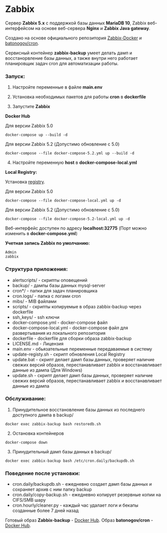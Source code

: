 # Zabbix

Сервер **Zabbix 5.x** с поддержкой базы данных **MariaDB 10**, Zabbix веб-интерфейсом на основе веб-сервера **Nginx** и **Zabbix Java gateway**. 

Создано на основе официального репозитория [Zabbix-Docker](https://github.com/zabbix/zabbix-docker) и [batonogov/cron](https://github.com/batonogov/cron).

Сервисный контейнер **zabbix-backup** умеет делать дамп и восстанорвление базы данных, а также внутри него работает планировщик задач cron для автоматизации работы.

### Запуск:

1. Настройте переменные в файле **main.env**

2. Установка необходимых пакетов для работы **cron** в **dockerfile**

3. Запустите **Zabbix**

**Docker Hub**

Для версии Zabbix 5.0

```
docker-compose up --build -d
```

Для версии Zabbix 5.2 (Допустимо обновление с 5.0)

```
docker-compose --file docker-compose-5.2.yml up --build -d
```

4. Настройте переменную **host** в **docker-compose-local.yml**

**Local Registry:**

Установка [registry](https://hub.docker.com/_/registry).

Для версии Zabbix 5.0

```
docker-compose --file docker-compose-local.yml up -d
```

Для версии Zabbix 5.2 (Допустимо обновление с 5.0)

```
docker-compose --file docker-compose-5.2-local.yml up -d
```

Веб-интерфейс доступен по адресу **localhost:32775** (Порт можно изменить в **docker-compose.yml**)

**Учетная запись Zabbix по умолчанию:**
```
Admin
zabbix
```

### Структура приложения:

- alertscripts/ - скрипты оповещений
- backup/ - дампы базы данных mysql-server
- cron*/ - папки для задач планировщика
- cron.logs/ - папка с логами cron
- mibs/ - MIB файлами
- scripts/ - скрипты копируемые в образ zabbix-backup через dockerfile
- ssh_keys/ - ssh ключи
- docker-compose.yml - docker-compose файл
- docker-compose-local.yml - docker-compose файл для развертывания из локального репозитория
- dockerfile - dockerfile для сборки образа zabbix-backup
- LICENSE.md - Лицензия
- main.env - обьязательные переменные передаваемые в систему
- update-registy.sh - скрипт обновления Local Registry 
- update.bat - скрипт делает дамп базы данных, проверяет наличие свежих версий образов, перестанавливает zabbix и восстанавливает данные из дампа (Для Windows)
- update.sh - скрипт делает дамп базы данных, проверяет наличие свежих версий образов, перестанавливает zabbix и восстанавливает данные из дампа

### Обслуживание:

1. Принудительное восстановление базы данных из последнего доступного дампа в backup/
```
docker exec zabbix-backup bash restoredb.sh
```

2. Остановка контейнеров
```
docker-compose down
```

3. Принудительный дамп базы данных в backup/
```
docker exec zabbix-backup bash /etc/cron.daily/backupdb.sh
```

### Поведение после установки:

- cron.daily/backupdb.sh - ежедневно создает дамп базы данных и сохраняет архив с ним папку backup
- cron.daily/copy-backup.sh - ежедневно копирует резервные копии на CIFS/SMB шару
- cron.hourly/cleaner.py - каждый час удалает логи и бекапы созданные более 7 дней назад

Готовый образ **Zabbix-backup** - [Docker Hub](https://hub.docker.com/repository/docker/batonogov/zabbix-backup). Образ **batonogov/cron** - [Docker Hub](https://hub.docker.com/repository/docker/batonogov/cron).
